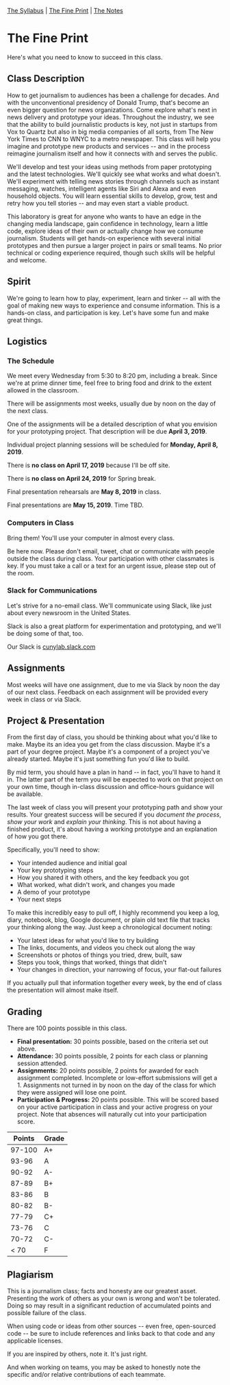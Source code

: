 [The Syllabus](./README.md) | [The Fine Print](./THE_FINE_PRINT.html) | [The Notes](./THE_NOTES.html)

# The Fine Print

Here's what you need to know to succeed in this class.

## Class Description

How to get journalism to audiences has been a challenge for decades. And with the unconventional presidency of Donald Trump, that's become an even bigger question for news organizations. Come explore what's next in news delivery and prototype your ideas. Throughout the industry, we see that the ability to build journalistic products is key, not just in startups from Vox to Quartz but also in big media companies of all sorts, from The New York Times to CNN to WNYC to a metro newspaper. This class will help you imagine and prototype new products and services -- and in the process reimagine journalism itself and how it connects with and serves the public. 

We'll develop and test your ideas using methods from paper prototyping and the latest technologies. We'll quickly see what works and what doesn't. We'll experiment with telling news stories through channels such as instant messaging, watches, intelligent agents like Siri and Alexa and even household objects. You will learn essential skills to develop, grow, test and retry how you tell stories -- and may even start a viable product. 

This laboratory is great for anyone who wants to have an edge in the changing media landscape, gain confidence in technology, learn a little code, explore ideas of their own or actually change how we consume journalism. Students will get hands-on experience with several initial prototypes and then pursue a larger project in pairs or small teams. No prior technical or coding experience required, though such skills will be helpful and welcome.

## Spirit

We're going to learn how to play, experiment, learn and tinker -- all with the goal of making new ways to experience and consume information. This is a hands-on class, and participation is key. Let's have some fun and make great things.

## Logistics

### The Schedule

We meet every Wednesday from 5:30 to 8:20 pm, including a break. Since we're at prime dinner time, feel free to bring food and drink to the extent allowed in the classroom. 

There will be assignments most weeks, usually due by noon on the day of the next class.

One of the assignments will be a detailed description of what you envision for your prototyping project. That description will be due **April 3, 2019**.

Individual project planning sessions will be scheduled for **Monday, April 8, 2019**. 

There is **no class on April 17, 2019** because I'll be off site.

There is **no class on April 24, 2019** for Spring break.

Final presentation rehearsals are **May 8, 2019** in class.

Final presentations are **May 15, 2019**. Time TBD.

### Computers in Class

Bring them! You'll use your computer in almost every class.

Be here now. Please don't email, tweet, chat or communicate with people outside the class during class. Your participation with other classmates is key. If you must take a call or a text for an urgent issue, please step out of the room.

### Slack for Communications

Let's strive for a no-email class. We'll communicate using Slack, like just about every newsroom in the United States. 

Slack is also a great platform for experimentation and prototyping, and we'll be doing some of that, too.

Our Slack is [cunylab.slack.com](https://cunylab.slack.com)

## Assignments

Most weeks will have one assignment, due to me via Slack by noon the day of our next class. Feedback on each assignment will be provided every week in class or via Slack.

## Project & Presentation

From the first day of class, you should be thinking about what you'd like to make. Maybe its an idea you get from the class discussion. Maybe it's a part of your degree project. Maybe it's a component of a project you've already started. Maybe it's just something fun you'd like to build. 

By mid term, you should have a plan in hand -- in fact, you'll have to hand it in. The latter part of the term you will be expected to work on that project on your own time, though in-class discussion and office-hours guidance will be available.

The last week of class you will present your prototyping path and show your results. Your greatest success will be secured if you _document the process_, _show your work_ and _explain your thinking_. This is not about having a finished product, it's about having a working prototype and an explanation of how you got there.

Specifically, you'll need to show:

* Your intended audience and initial goal
* Your key prototyping steps
* How you shared it with others, and the key feedback you got
* What worked, what didn't work, and changes you made
* A demo of your prototype
* Your next steps

To make this incredibly easy to pull off, I highly recommend you keep a log, diary, notebook, blog, Google document, or plain old text file that tracks your thinking along the way. Just keep a chronological document noting:

- Your latest ideas for what you'd like to try building
- The links, documents, and videos you check out along the way
- Screenshots or photos of things you tried, drew, built, saw
- Steps you took, things that worked, things that didn't
- Your changes in direction, your narrowing of focus, your flat-out failures

If you actually pull that information together every week, by the end of class the presentation will almost make itself.

## Grading

There are 100 points possible in this class.

* **Final presentation:** 30 points possible, based on the criteria set out above.
* **Attendance:** 30 points possible, 2 points for each class or planning session attended. 
* **Assignments:** 20 points possible, 2 points for awarded for each assignment completed. Incomplete or low-effort submissions will get a 1. Assignments not turned in by noon on the day of the class for which they were assigned will lose one point.
* **Participation & Progress:** 20 points possible. This will be scored based on your active participation in class and your active progress on your project. Note that absences will naturally cut into your participation score.

| Points | Grade |
| ------ | ----- |
| 97-100 |  A+ |
| 93-96 | A |
| 90-92 | A- |
| 87-89 | B+ |
| 83-86 | B |
| 80-82 | B- |
| 77-79 | C+ |
| 73-76 | C |
| 70-72 | C- |
| < 70 | F |

## Plagiarism

This is a journalism class; facts and honesty are our greatest asset. Presenting the work of others as your own is wrong and won't be tolerated. Doing so may result in a significant reduction of accumulated points and possible failure of the class.

When using code or ideas from other sources -- even free, open-sourced code -- be sure to include references and links back to that code and any applicable licenses.

If you are inspired by others, note it. It's just right.

And when working on teams, you may be asked to honestly note the specific and/or relative contributions of each teammate.


